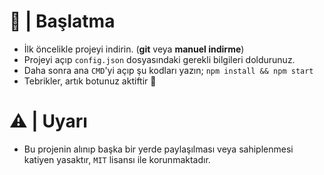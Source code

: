 # :hammer: | Başlatma
- İlk öncelikle projeyi indirin. (**git** veya **manuel indirme**)
- Projeyi açıp `config.json` dosyasındaki gerekli bilgileri doldurunuz.
- Daha sonra ana `CMD`'yi açıp şu kodları yazın; `npm install && npm start`
- Tebrikler, artık botunuz aktiftir :tada:


# ⚠ | Uyarı
- Bu projenin alınıp başka bir yerde paylaşılması veya sahiplenmesi katiyen yasaktır, `MIT` lisansı ile korunmaktadır.

